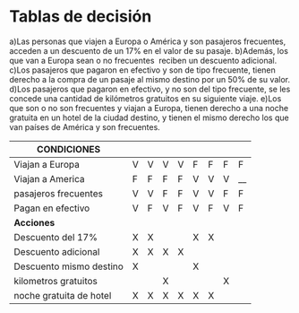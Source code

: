# Tablas de decisión

a)Las personas que viajen a Europa o América y son pasajeros frecuentes, acceden a un descuento de un 17% en el valor de su pasaje.
b)Además, los que van a Europa sean o no frecuentes  reciben un descuento adicional.
c)Los pasajeros que pagaron en efectivo y son de tipo frecuente, tienen derecho a la compra de un pasaje al mismo destino por un 50% de su valor.
d)Los pasajeros que pagaron en efectivo, y no son del tipo frecuente, se les concede una cantidad de kilómetros gratuitos en su siguiente viaje.
e)Los que son o no son frecuentes y viajan a Europa, tienen derecho a una noche gratuita en un hotel de la ciudad destino, y tienen el mismo derecho los que van países de América y son frecuentes.

| CONDICIONES             |     |     |     |     |     |     |     |     |
| ----------------------- | --- | --- | --- | --- | --- | --- | --- | --- |
| Viajan a Europa         | V   | V   | V   | V   | F   | F   | F   | F   |
| Viajan a America        | F   | F   | F   | F   | V   | V   | V   | __  |
| pasajeros frecuentes    | V   | V   | F   | F   | V   | V   | F   | F   |
| Pagan en efectivo       | V   | F   | V   | F   | V   | F   | V   | F   |
| **Acciones**            |     |     |     |     |     |     |     |     |
| Descuento del 17%       | X   | X   |     |     | X   | X   |     |     |
| Descuento adicional     | X   | X   | X   | X   |     |     |     |     |
| Descuento mismo destino | X   |     |     |     | X   |     |     |     |
| kilometros gratuitos    |     |     | X   |     |     |     | X   |     |
| noche gratuita de hotel | X   | X   | X   | X   | X   | X   |     |     |

